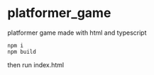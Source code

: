 # platformer_game
platformer game made with html and typescript
```
npm i
npm build
```
then run index.html
